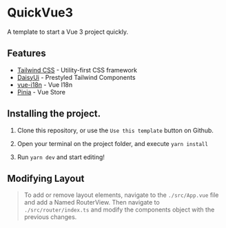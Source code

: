 # QuickVue3

A template to start a Vue 3 project quickly.


## **Features**

- [Tailwind CSS](https://tailwindcss.com/) - Utility-first CSS framework
- [DaisyUi](https://daisyui.com/) - Prestyled Tailwind Components
- [vue-i18n](https://vue-i18n.intlify.dev/) - Vue I18n
- [Pinia](https://pinia.vuejs.org/) - Vue Store

## Installing the project.

1. Clone this repository, or use the `Use this template` button on Github.

2. Open your terminal on the project folder, and execute `yarn install`

3. Run `yarn dev` and start editing!

## Modifying Layout

> To add or remove layout elements, navigate to the `./src/App.vue` file and add a Named RouterView. Then navigate to `./src/router/index.ts` and modify the components object with the previous changes.
